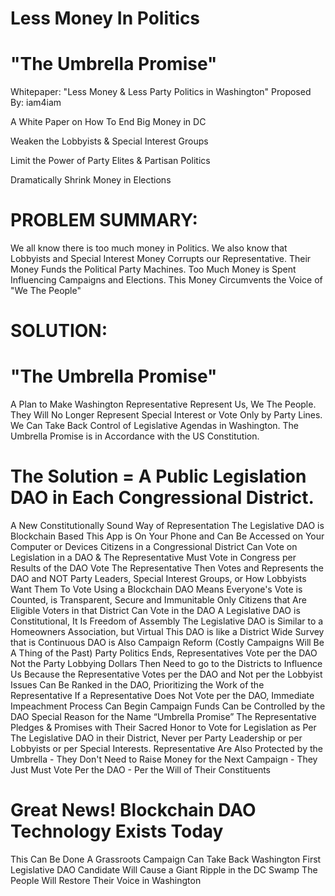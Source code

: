 # Less Money In Politics


# "The Umbrella Promise"
Whitepaper: "Less Money &amp; Less Party Politics in Washington"
Proposed By: iam4iam


A White Paper on How To End Big Money in DC

Weaken the Lobbyists & Special Interest Groups

Limit the Power of Party Elites & Partisan Politics

Dramatically Shrink Money in Elections


# PROBLEM SUMMARY:

We all know there is too much money in Politics.
We also know that Lobbyists and Special Interest Money Corrupts our Representative.
Their Money Funds the Political Party Machines.
Too Much Money is Spent Influencing Campaigns and Elections.
This Money Circumvents the Voice of "We The People"


# SOLUTION:

# "The Umbrella Promise"

A Plan to Make Washington Representative Represent Us, We The People.
They Will No Longer Represent Special Interest or Vote Only by Party Lines.
We Can Take Back Control of Legislative Agendas in Washington.
The Umbrella Promise is in Accordance with the US Constitution.

# The Solution = A Public Legislation DAO in Each Congressional District.

A New Constitutionally Sound Way of Representation
The Legislative DAO is Blockchain Based
This App is On Your Phone and Can Be Accessed on Your Computer or Devices
Citizens in a Congressional District Can Vote on Legislation in a DAO & The Representative Must Vote in Congress per Results of the DAO Vote
The Representative Then Votes and Represents the DAO and NOT Party Leaders, Special Interest Groups, or How Lobbyists Want Them To Vote
Using a Blockchain DAO Means Everyone's Vote is Counted, is Transparent, Secure and Immunitable
Only Citizens that Are Eligible Voters in that District Can Vote in the DAO
A Legislative DAO is Constitutional, It Is Freedom of Assembly
The Legislative DAO is Similar to a Homeowners Association, but Virtual
This DAO is like a District Wide Survey that is Continuous
DAO is Also Campaign Reform (Costly Campaigns Will Be A Thing of the Past)
Party Politics Ends, Representatives Vote per the DAO Not the Party
Lobbying Dollars Then Need to go to the Districts to Influence Us Because the Representative Votes per the DAO and Not per the Lobbyist
Issues Can Be Ranked in the DAO, Prioritizing the Work of the Representative
If a Representative Does Not Vote per the DAO, Immediate Impeachment Process Can Begin
Campaign Funds Can be Controlled by the DAO
Special Reason for the Name “Umbrella Promise”  The Representative Pledges & Promises with Their Sacred Honor to Vote for Legislation as Per The Legislative DAO in their District, Never per Party Leadership or per Lobbyists or per Special Interests.
Representative Are Also Protected by the Umbrella - They Don't Need to Raise Money for the Next Campaign - They Just Must Vote Per the DAO - Per the Will of Their Constituents


# Great News! Blockchain DAO Technology Exists Today
This Can Be Done
A Grassroots Campaign Can Take Back Washington
First Legislative DAO Candidate Will Cause a Giant Ripple in the DC Swamp
The People Will Restore Their Voice in Washington


